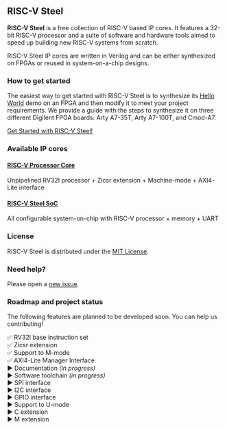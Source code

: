## RISC-V Steel

**RISC-V Steel** is a free collection of RISC-V based IP cores. It features a 32-bit RISC-V processor and a suite of software and hardware tools aimed to speed up building new RISC-V systems from scratch.

RISC-V Steel IP cores are written in Verilog and can be either synthesized on FPGAs or reused in system-on-a-chip designs.

### How to get started

The easiest way to get started with RISC-V Steel is to synthesize its [Hello World](https://github.com/riscv-steel/riscv-steel/tree/main/hello-world) demo on an FPGA and then modify it to meet your project requirements. We provide a guide with the steps to synthesize it on three different Digilent FPGA boards: Arty A7-35T, Arty A7-100T, and Cmod-A7.

[Get Started with RISC-V Steel!](https://riscv-steel.github.io/riscv-steel/getting-started/)

### Available IP cores

#### [RISC-V Processor Core](hardware/rvsteel_core.v)
Unpipelined RV32I processor + Zicsr extension + Machine-mode + AXI4-Lite interface

#### [RISC-V Steel SoC](hardware/rvsteel_soc.v)
All configurable system-on-chip with RISC-V processor + memory + UART

### License

RISC-V Steel is distributed under the [MIT License](LICENSE.md).

### Need help?

Please open a [new issue](https://github.com/riscv-steel/riscv-steel/issues).

### Roadmap and project status

The following features are planned to be developed soon. You can help us contributing!

:white_check_mark: RV32I base instruction set  
:white_check_mark: Zicsr extension  
:white_check_mark: Support to M-mode  
:white_check_mark: AXI4-Lite Manager Interface  
:arrow_forward: Documentation *(in progress)*  
:arrow_forward: Software toolchain *(in progress)*  
:arrow_forward: SPI interface  
:arrow_forward: I2C interface  
:arrow_forward: GPIO interface  
:arrow_forward: Support to U-mode  
:arrow_forward: C extension  
:arrow_forward: M extension  
